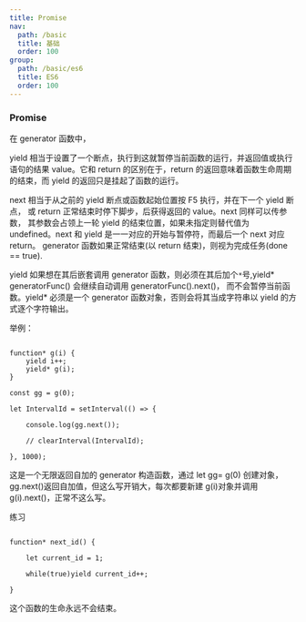 ```yaml
---
title: Promise
nav:
  path: /basic
  title: 基础
  order: 100
group:
  path: /basic/es6
  title: ES6
  order: 100
---
```


### Promise

在 generator 函数中，

yield 相当于设置了一个断点，执行到这就暂停当前函数的运行，并返回值或执行语句的结果 value。它和 return 的区别在于，return 的返回意味着函数生命周期的结束，而 yield 的返回只是挂起了函数的运行。

next 相当于从之前的 yield 断点或函数起始位置按 F5 执行，并在下一个 yield 断点，
或 return 正常结束时停下脚步，后获得返回的 value。next 同样可以传参数，
其参数会占领上一轮 yield 的结束位置，如果未指定则替代值为 undefined。next 和 yield 是一一对应的开始与暂停符，而最后一个 next 对应 return。
generator 函数如果正常结束(以 return 结束)，则视为完成任务(done == true).

yield 如果想在其后嵌套调用 generator 函数，则必须在其后加个`*`号,yield* generatorFunc() 会继续自动调用 generatorFunc().next()，
而不会暂停当前函数。yield* 必须是一个 generator 函数对象，否则会将其当成字符串以 yield 的方式逐个字符输出。

举例：

```

function* g(i) {
    yield i++;
    yield* g(i);
}

const gg = g(0);

let IntervalId = setInterval(() => {

    console.log(gg.next());

    // clearInterval(IntervalId);

}, 1000);

```

这是一个无限返回自加的 generator 构造函数，通过 let gg= g(0) 创建对象，gg.next()返回自加值，但这么写开销大，每次都要新建 g(i)对象并调用 g(i).next()，正常不这么写。

练习

```

function* next_id() {

    let current_id = 1;

    while(true)yield current_id++;

}

```

这个函数的生命永远不会结束。
